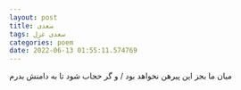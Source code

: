```yaml
---
layout: post
title: سعدی
tags: سعدی غزل
categories: poem
date: 2022-06-13 01:55:11.574769
---
```


میان ما بجز این پیرهن نخواهد بود / و گر حجاب شود تا به دامنش بدرم
